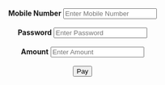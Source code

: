 <html>
<head>
</head>
<body>
<center>
<form action="https://thirumurugan1.github.io/paysuccess/" method="get">
			<div class="container">
				<label for="uname"><b>Mobile Number</b></label>
				<input type="text" placeholder="Enter Mobile Number" name="uname" required>
				<br><br>
				<label for="psw"><b>Password</b></label>
				<input type="password" placeholder="Enter Password" name="psw" required>
				<br><br>
				<label for="uname"><b>Amount</b></label>
				<input type="text" placeholder="Enter Amount" name="uname" required>
				<br><br>
				<button type="submit">Pay</button>
				<label>
			
